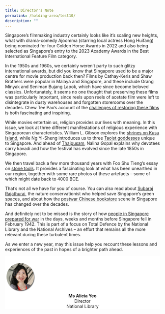 ```yaml
---
title: Director's Note
permalink: /holding-area/test10/
description: ""
---
```

Singapore’s filmmaking industry certainly looks like it’s scaling new heights, what with drama-comedy Ajoomma (starring local actress Hong Huifang) being nominated for four Golden Horse Awards in 2022 and also being selected as Singapore’s entry to the 2023 Academy Awards in the Best International Feature Film category. 

In the 1950s and 1960s, we certainly weren’t party to such glitzy international awards, but did you know that Singapore used to be a major centre for movie production back then? Films by Cathay-Keris and Shaw Brothers were popular in Malaya and Singapore, and these include Orang Minyak and Seniman Bujang Lapok, which have since become beloved classics. Unfortunately, it seems no one thought that preserving these films was particularly important, since reels upon reels of acetate film were left to disintegrate in dusty warehouses and forgotten storerooms over the decades. Chew Tee Pao’s account of the [challenges of restoring these films](/vol-18/issue-4/jan-mar-2023/asian-film-archive-restoration/) is both fascinating and inspiring.

While movies entertain us, religion provides our lives with meaning. In this issue, we look at three different manifestations of religious experience with Singaporean characteristics. William L. Gibson explores the [shrines on Kusu Island](/vol-18/issue-4/jan-mar-2023/shrines-keramat-kusu/), while Ng Yi-Sheng introduces us to three [Taoist goddesses](/vol-18/issue-4/jan-mar-2023/taoist-folk-goddesses-singapore/) unique to Singapore. And ahead of [Thaipusam](/vol-18/issue-4/jan-mar-2023/taoist-folk-goddesses-singapore/), Nalina Gopal explains why devotees carry kavadi and how the festival has evolved since the late 1850s in Singapore.

We then travel back a few more thousand years with Foo Shu Tieng’s essay on [stone tools](/vol-18/issue-4/jan-mar-2023/stone-tools-singapore). It provides a fascinating look at what has been unearthed in our region, together with some rare photos of these artefacts – some of which might date back to 4000 BCE.

That’s not all we have for you of course. You can also read about [Subaraj Rajathurai](/vol-18/issue-4/jan-mar-2023/subaraj-rajathurai-nature/), the nature conservationist who helped save Singapore’s green spaces, and about how the [postwar Chinese bookstore](/vol-18/issue-4/jan-mar-2023/postwar-chinese-bookstores/) scene in Singapore has changed over the decades. 

And definitely not to be missed is the story of how [people in Singapore prepared for war](/vol-18/issue-4/jan-mar-2023/preparing-war-singapore/) in the days, weeks and months before Singapore fell in February 1942. This is part of a focus on Total Defence by the National Library and the National Archives – an effort that remains all the more relevant during these turbulent times. 

As we enter a new year, may this issue help you recount these lessons and experiences of the past in hopes of a brighter path ahead. 


<div style="background-color: white;">
<br>
<img src="/images/vol-17-issue-3/Director.png" style="width: 100px; height: 100px;" />
<center><b>Ms Alicia Yeo</b><br>Director<br>National Library</center>
</div>